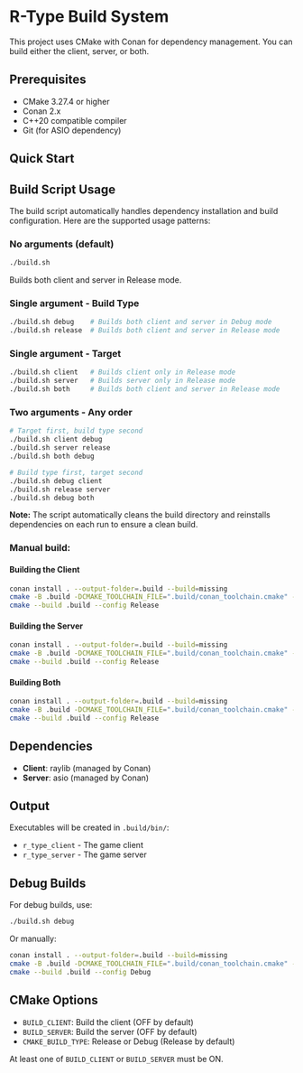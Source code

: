 # R-Type Build System

This project uses CMake with Conan for dependency management. You can build either the client, server, or both.

## Prerequisites

- CMake 3.27.4 or higher
- Conan 2.x
- C++20 compatible compiler
- Git (for ASIO dependency)

## Quick Start

## Build Script Usage

The build script automatically handles dependency installation and build configuration. Here are the supported usage patterns:

### No arguments (default)
```bash
./build.sh
```
Builds both client and server in Release mode.

### Single argument - Build Type
```bash
./build.sh debug    # Builds both client and server in Debug mode
./build.sh release  # Builds both client and server in Release mode
```

### Single argument - Target
```bash
./build.sh client   # Builds client only in Release mode
./build.sh server   # Builds server only in Release mode
./build.sh both     # Builds both client and server in Release mode
```

### Two arguments - Any order
```bash
# Target first, build type second
./build.sh client debug
./build.sh server release
./build.sh both debug

# Build type first, target second
./build.sh debug client
./build.sh release server
./build.sh debug both
```

**Note:** The script automatically cleans the build directory and reinstalls dependencies on each run to ensure a clean build.

### Manual build:

#### Building the Client

```bash
conan install . --output-folder=.build --build=missing
cmake -B .build -DCMAKE_TOOLCHAIN_FILE=".build/conan_toolchain.cmake" -DBUILD_CLIENT=ON -DBUILD_SERVER=OFF -DCMAKE_BUILD_TYPE=Release
cmake --build .build --config Release
```

#### Building the Server

```bash
conan install . --output-folder=.build --build=missing
cmake -B .build -DCMAKE_TOOLCHAIN_FILE=".build/conan_toolchain.cmake" -DBUILD_CLIENT=OFF -DBUILD_SERVER=ON -DCMAKE_BUILD_TYPE=Release
cmake --build .build --config Release
```

#### Building Both

```bash
conan install . --output-folder=.build --build=missing
cmake -B .build -DCMAKE_TOOLCHAIN_FILE=".build/conan_toolchain.cmake" -DBUILD_CLIENT=ON -DBUILD_SERVER=ON -DCMAKE_BUILD_TYPE=Release
cmake --build .build --config Release
```

## Dependencies

- **Client**: raylib (managed by Conan)
- **Server**: asio (managed by Conan)

## Output

Executables will be created in `.build/bin/`:
- `r_type_client` - The game client
- `r_type_server` - The game server

## Debug Builds

For debug builds, use:
```bash
./build.sh debug
```

Or manually:
```bash
conan install . --output-folder=.build --build=missing
cmake -B .build -DCMAKE_TOOLCHAIN_FILE=".build/conan_toolchain.cmake" -DBUILD_CLIENT=ON -DBUILD_SERVER=ON -DCMAKE_BUILD_TYPE=Release
cmake --build .build --config Debug
```

## CMake Options

- `BUILD_CLIENT`: Build the client (OFF by default)
- `BUILD_SERVER`: Build the server (OFF by default)
- `CMAKE_BUILD_TYPE`: Release or Debug (Release by default)

At least one of `BUILD_CLIENT` or `BUILD_SERVER` must be ON.

